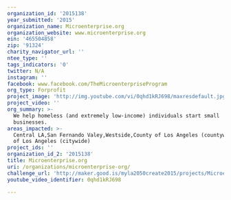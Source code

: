 ```yaml
---
organization_id: '2015138'
year_submitted: '2015'
organization_name: Microenterprise.org
organization_website: www.microenterprise.org
ein: '465504858'
zip: '91324'
charity_navigator_url: ''
ntee_type: ''
tags_indicators: '0'
twitter: N/A
instagram: ''
facebook: www.facebook.com/TheMicroenterpriseProgram
org_type: Forprofit
project_image: 'http://img.youtube.com/vi/0qhd1kRJ698/maxresdefault.jpg'
project_video: ''
org_summary: >-
  We help homeless (and extremely low-income) individuals start small
  businesses.
areas_impacted: >-
  Central LA,San Fernando Valey,Westside,County of Los Angeles (countywide),City
  of Los Angeles (citywide)
project_ids: ''
organization_id_2: '2015138'
title: Microenterprise.org
uri: /organizations/microenterprise-org/
challenge_url: 'http://maker.good.is/myla2050create2015/projects/Microenterprise.html'
youtube_video_identifier: 0qhd1kRJ698

---
```

